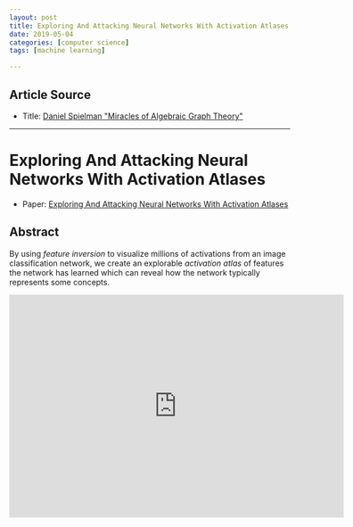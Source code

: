 ```yaml
---
layout: post
title: Exploring And Attacking Neural Networks With Activation Atlases
date: 2019-05-04
categories: [computer science]
tags: [machine learning]

---
```


## Article Source
* Title: [Daniel Spielman "Miracles of Algebraic Graph Theory"](https://www.youtube.com/watch?v=CDMQR422LGM)

---

# Exploring And Attacking Neural Networks With Activation Atlases

* Paper: [Exploring And Attacking Neural Networks With Activation Atlases](https://distill.pub/2019/activation-atlas/)

## Abstract

By using *feature inversion* to visualize millions of activations from an image classification network, we create an explorable *activation atlas* of features the network has learned which can reveal how the network typically represents some concepts.

<iframe width="600" height="400" src="https://www.youtube.com/embed/XSWqLb0VyzM" frameborder="0" allow="accelerometer; autoplay; encrypted-media; gyroscope; picture-in-picture" allowfullscreen></iframe>